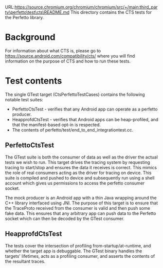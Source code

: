 URL:https://source.chromium.org/chromium/chromium/src/+/main:third_party\perfetto\test\cts\README.md
This directory contains the CTS tests for the Perfetto library.

# Background
For information about what CTS is, please go to
https://source.android.com/compatibility/cts/ where you will find information
on the purpose of CTS and how to run these tests.

# Test contents
The single GTest target (CtsPerfettoTestCases) contains the following notable
test suites:
* PerfettoCtsTest - verifies that any Android app can operate as a perfetto
  producer.
* HeapprofdCtsTest - verifies that Android apps can be heap-profiled, and that
  the manifest-based opt-in is respected.
* The contents of perfetto/test/end\_to\_end\_integrationtest.cc.

## PerfettoCtsTest
The GTest suite is both the consumer of data as well as the driver the actual
tests we wish to run. This target drives the tracing system by requesting
tracing to start/stop and ensures the data it receives is correct.  This mimics
the role of real consumers acting as the driver for tracing on device. This
suite is compiled and pushed to device and subsequently run using a shell
account which gives us permissions to access the perfetto consumer socket.

The mock producer is an Android app with a thin Java wrapping around the C++
library interfaced using JNI. The purpose of this target is to ensure that the
TraceProto received from the consumer is valid and then push some fake data.
This ensures that any arbitrary app can push data to the Perfetto socket which
can then be decoded by the GTest consumer.

## HeapprofdCtsTest
The tests cover the intersection of profiling from-startup/at-runtime, and
whether the target app is debuggable. The GTest binary handles the targets'
lifetimes, acts as a profiling consumer, and asserts the contents of the
resultant traces.
